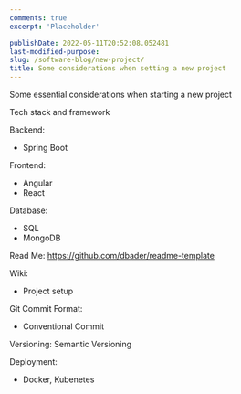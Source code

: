 ```yaml
---
comments: true
excerpt: 'Placeholder' 

publishDate: 2022-05-11T20:52:08.052481
last-modified-purpose:
slug: /software-blog/new-project/
title: Some considerations when setting a new project
---
```


Some essential considerations when starting a new project

Tech stack and framework

Backend:
- Spring Boot

Frontend:
- Angular
- React

Database:
- SQL
- MongoDB

Read Me:
https://github.com/dbader/readme-template

Wiki:
- Project setup

Git Commit Format:
- Conventional Commit

Versioning: Semantic Versioning

Deployment:
- Docker, Kubenetes